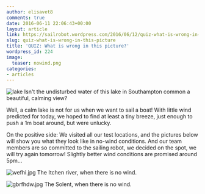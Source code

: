 ```yaml
---
author: elisavet8
comments: true
date: 2016-06-11 22:06:43+00:00
layout: article
link: https://sailrobot.wordpress.com/2016/06/12/quiz-what-is-wrong-in-this-picture/
slug: quiz-what-is-wrong-in-this-picture
title: 'QUIZ: What is wrong in this picture?'
wordpress_id: 224
image:
  teaser: nowind.png
categories:
- articles
---
```


![lake](https://sailrobot.files.wordpress.com/2016/06/lake.jpg) Isn't the undisturbed water of this lake in Southampton common a beautiful, calming view?

Well, a calm lake is not for us when we want to sail a boat! With little wind predicted for today, we hoped to find at least a tiny breeze, just enough to push a 1m boat around, but were unlucky.

On the positive side: We visited all our test locations, and the pictures below will show you what they look like in no-wind conditions. And our team members are so committed to the sailing robot, we decided on the spot, we will try again tomorrow! Slightly better wind conditions are promised around 5pm...

![wefhi.jpg](https://sailrobot.files.wordpress.com/2016/06/wefhi.jpg) The Itchen river, when there is no wind.

![gbrfhdw.jpg](https://sailrobot.files.wordpress.com/2016/06/gbrfhdw.jpg) The Solent, when there is no wind.
